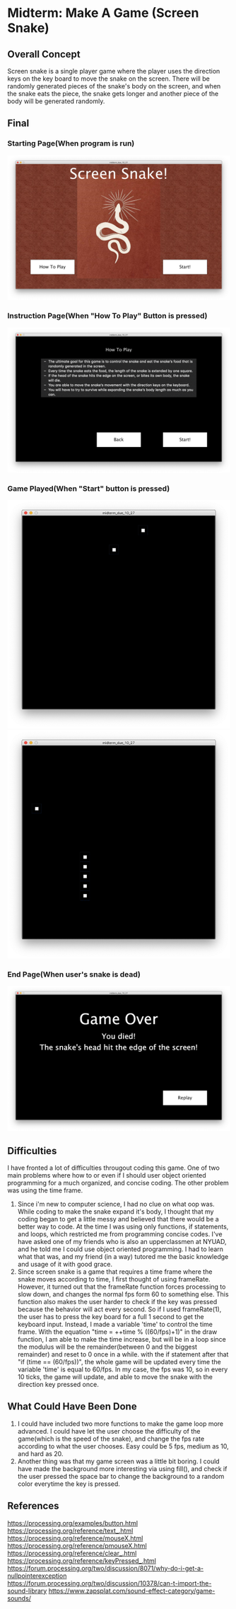 # Midterm: Make A Game (Screen Snake)
## Overall Concept
Screen snake is a single player game where the player uses the direction keys on the key board to move the snake on the screen. There will be randomly generated pieces of the snake's body on the screen, and when the snake eats the piece, the snake gets longer and another piece of the body will be generated randomly.

## Final
### Starting Page(When program is run)
![](media/startPage.jpg)
### Instruction Page(When "How To Play" Button is pressed)
![](media/instructions.jpg)
### Game Played(When "Start" button is pressed)
![](media/gamPlay2.jpg)
![](media/gamPlay1.jpg)
### End Page(When user's snake is dead)
![](media/endPage.jpg)

## Difficulties
I have fronted a lot of difficulties througout coding this game. One of two main problems where how to or even if I should user object oriented programming for a much organized, and concise coding. The other problem was using the time frame.
1. Since i'm new to computer science, I had no clue on what oop was. While coding to make the snake expand it's body, I thought that my coding began to get a little messy and believed that there would be a better way to code. At the time I was using only functions, if statements, and loops, which restricted me from programming concise codes. I've have asked one of my friends who is also an upperclassmen at NYUAD, and he told me I could use object oriented programming. I had to learn what that was, and my friend (in a way) tutored me the basic knowledge and usage of it with good grace.
2. Since screen snake is a game that requires a time frame where the snake moves according to time, I first thought of using frameRate. However, it turned out that the frameRate function forces processing to slow down, and changes the normal fps form 60 to something else. This function also makes the user harder to check if the key was pressed because the behavior will act every second. So if I used frameRate(1), the user has to press the key board for a full 1 second to get the keyboard input. Instead, I made a variable 'time' to control the time frame. With the equation "time = ++time % ((60/fps)+1)" in the draw function, I am able to make the time increase, but will be in a loop since the modulus will be the remainder(between 0 and the biggest remainder) and reset to 0 once in a while. with the if statement after that "if (time == (60/fps))", the whole game will be updated every time the variable 'time' is equal to 60/fps. In my case, the fps was 10, so in every 10 ticks, the game will update, and able to move the snake with the direction key pressed once.

## What Could Have Been Done
1. I could have included two more functions to make the game loop more advanced. I could have let the user choose the difficulty of the game(which is the speed of the snake), and change the fps rate according to what the user chooses. Easy could be 5 fps, medium as 10, and hard as 20.
2. Another thing was that my game screen was a little bit boring. I could have made the background more interesting via using fill(), and check if the user pressed the space bar to change the background to a random color everytime the key is pressed.

## References
https://processing.org/examples/button.html
https://processing.org/reference/text_.html
https://processing.org/reference/mouseX.html
https://processing.org/reference/pmouseX.html
https://processing.org/reference/clear_.html
https://processing.org/reference/keyPressed_.html
https://forum.processing.org/two/discussion/8071/why-do-i-get-a-nullpointerexception
https://forum.processing.org/two/discussion/10378/can-t-import-the-sound-library
https://www.zapsplat.com/sound-effect-category/game-sounds/
